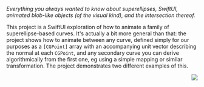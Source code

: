 *Everything you always wanted to know about superellipses, SwiftUI, animated blob-like objects (of the visual kind), and the intersection thereof.*

This project is a SwiftUI exploration of how to animate a family of superellipse-based curves. It's actually a bit more general than that: the project shows how to animate between any curve, defined simply for our purposes as a `[CGPoint]` array with an accompanying unit vector describing the normal at each `CGPoint`, and any secondary curve you can derive algorithmically from the first one, eg using a simple mapping or similar transformation. The project demonstrates two different examples of this.

<img align="right" src="README_resources/Delta-unsmoothed:fixed_5.gif">

<!-- width="640"> ->

`BezierBlobs` runs on both iPhone and the iPad. The user experience at present is somewhat better on iPad, due to some unresolved issues that occur when changing orientation between landscape and portrait on the phone. To be fixed ...

Enjoy!
